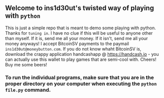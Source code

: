 ## Welcome to ins1d30ut's twisted way of playing with `python`

This is just a simple repo that is meant to demo some playing with python. Thanks for `tuning in`. I have no clue if this will be useful to anyone other than myself. If it is, send me all your money. If it isn't, send me all your money anyways! I accept BitcoinSV payments to the paymail
`ins1d30ut@moneybutton.com`. If you do not know whaht BitcoinSV is, download the crappy application handcashapp @ https://handcash.io - you can actually use this wallet to play games that are semi-cool with. Cheers! Buy me some beers!

### To run the individual programs, make sure that you are in the proper directory on your computer when executing the `python file.py` command.
